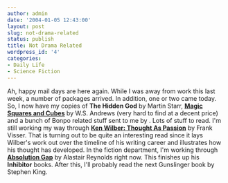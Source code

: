 ```yaml
---
author: admin
date: '2004-01-05 12:43:00'
layout: post
slug: not-drama-related
status: publish
title: Not Drama Related
wordpress_id: '4'
categories:
- Daily Life
- Science Fiction
---
```


Ah, happy mail days are here again. While I was away from work this last
week, a number of packages arrived. In addition, one or two came today.
So, I now have my copies of **The Hidden God** by Martin Starr, [**Magic
Squares and
Cubes**](http://www.amazon.com/exec/obidos/tg/detail/-/0486206580/) by
W.S. Andrews (very hard to find at a decent price) and a bunch of Bonpo
related stuff sent to me by . Lots of stuff to read. I'm still working
my way through [**Ken Wilber: Thought As
Passion**](http://www.amazon.com/exec/obidos/tg/detail/-/0791458164/) by
Frank Visser. That is turning out to be quite an interesting read since
it lays Wilber's work out over the timeline of his writing career and
illustrates how his thought has developed. In the fiction department,
I'm working through [**Absolution
Gap**](http://www.amazon.co.uk/exec/obidos/ASIN/0575074345/) by Alastair
Reynolds right now. This finishes up his **Inhibitor** books. After
this, I'll probably read the next Gunslinger book by Stephen King.
